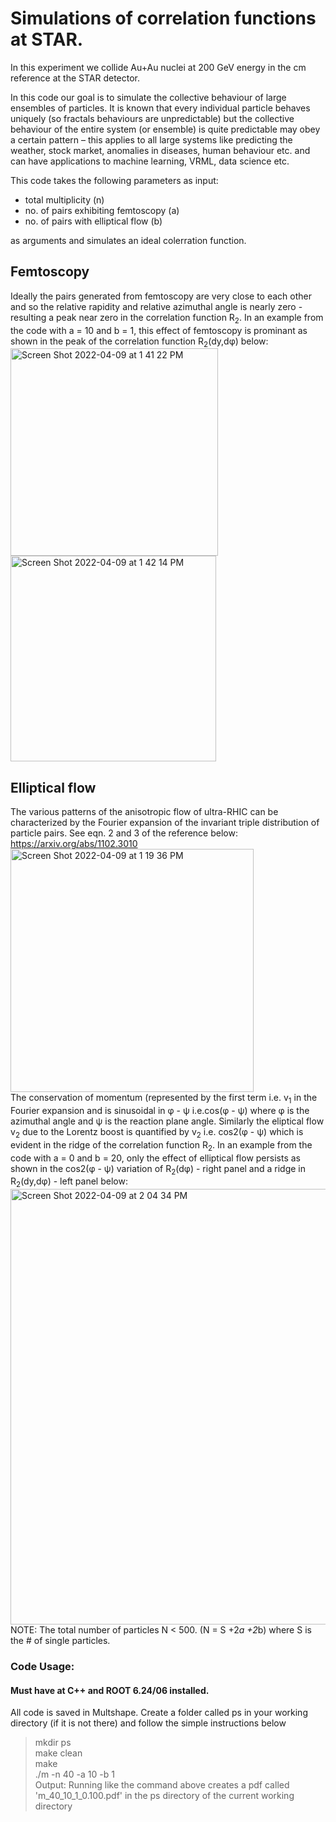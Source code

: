 # Simulations of correlation functions at STAR.
In this experiment we collide Au+Au nuclei at 200 GeV energy in the cm reference at the STAR detector. 

In this code our goal is to simulate the collective behaviour of large ensembles of particles. 
It is known that every individual particle behaves uniquely (so fractals behaviours are unpredictable) but the 
collective behaviour of the entire system (or ensemble) is quite predictable may obey a certain pattern – this applies to 
all large systems like predicting the weather, stock market, anomalies in diseases, human behaviour etc. and can have 
applications to machine learning, VRML, data science etc. 

This code takes the following parameters as input:
<ul>
  <li> total multiplicity (n)</li>

   <li> no. of pairs exhibiting femtoscopy (a) </li>
    <li> no. of pairs with elliptical flow (b) </li> </ul>
        as arguments 
and simulates an ideal colerration function. </br>

## Femtoscopy
Ideally the pairs generated from femtoscopy are very close to each other and 
so the relative rapidity and relative azimuthal angle is nearly zero - resulting a peak near zero in the correlation function R<sub>2</sub>.
In an example from the code with a = 10 and b = 1, this effect of femtoscopy is prominant as shown in the peak of the correlation function R<sub>2</sub>(dy,d&phi;) below:</br>
<img width="332" alt="Screen Shot 2022-04-09 at 1 41 22 PM" src="https://user-images.githubusercontent.com/27436642/162585361-8b4bea4c-ff44-4ce1-8c8a-a1a04aeefed1.png"><img width="329" alt="Screen Shot 2022-04-09 at 1 42 14 PM" src="https://user-images.githubusercontent.com/27436642/162585394-bbd82d52-b0ca-41d2-9469-d0a20ebf8116.png">

## Elliptical flow
The various patterns of the anisotropic flow of ultra-RHIC can be characterized by the Fourier expansion of the invariant 
triple distribution of particle pairs. See eqn. 2 and 3 of the reference below:</br>
https://arxiv.org/abs/1102.3010 <br>
<img width="389" alt="Screen Shot 2022-04-09 at 1 19 36 PM" src="https://user-images.githubusercontent.com/27436642/162584653-41f07d03-7dc6-4d85-837f-007e8c9f3e05.png">
</br>The conservation of momentum (represented by the first term i.e. v<sub>1</sub> in the Fourier expansion and is sinusoidal in &phi; - &psi; i.e.cos(&phi; - &psi;)
where &phi; is the azimuthal angle and &psi; is the reaction plane angle.
Similarly the eliptical flow v<sub>2</sub> due to the Lorentz boost is quantified by v<sub>2</sub> i.e. cos2(&phi; - &psi;) which is evident in the ridge of the correlation function R<sub>2</sub>. In an example from the code with a = 0 and b = 20, only the effect of elliptical flow persists as shown in the cos2(&phi; - &psi;) variation of R<sub>2</sub>(d&phi;) - right panel and a ridge in R<sub>2</sub>(dy,d&phi;) - left panel below:</br>
<img width="697" alt="Screen Shot 2022-04-09 at 2 04 34 PM" src="https://user-images.githubusercontent.com/27436642/162586235-c5d3cb90-ae9d-4de5-abcc-c73070b558e9.png">
NOTE: The total number of particles N < 500. (N = S +2*a +2*b) where S is the # of single particles.</br>

### Code Usage:</br>

#### Must have at C++ and ROOT 6.24/06  installed.
All code is saved in Multshape. Create a folder called ps in your working directory (if it is not there) and follow the simple instructions below</br>
> mkdir ps</br>
> make clean</br>
> make</br>
> ./m -n 40 -a 10 -b 1</br>
Output: 
Running like the command above creates a pdf called 'm_40_10_1_0.100.pdf' in the ps directory of the current working directory

